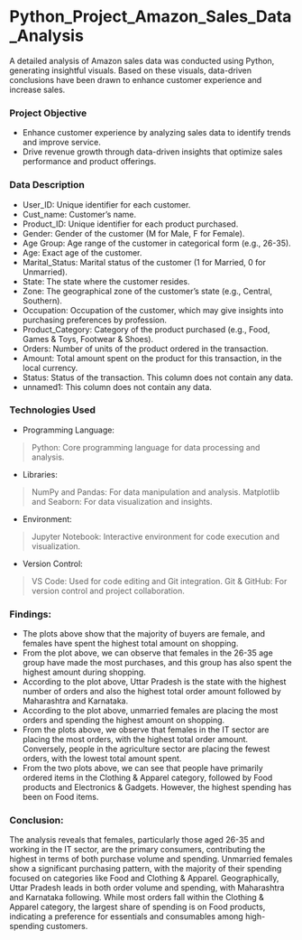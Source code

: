 # Python_Project_Amazon_Sales_Data_Analysis
A detailed analysis of Amazon sales data was conducted using Python, generating insightful visuals. Based on these visuals, data-driven conclusions have been drawn to enhance customer experience and increase sales.

### Project Objective
- Enhance customer experience by analyzing sales data to identify trends and improve service.
- Drive revenue growth through data-driven insights that optimize sales performance and product offerings.

### Data Description
- User_ID: Unique identifier for each customer.
- Cust_name: Customer’s name.
- Product_ID: Unique identifier for each product purchased.
- Gender: Gender of the customer (M for Male, F for Female).
- Age Group: Age range of the customer in categorical form (e.g., 26-35).
- Age: Exact age of the customer.
- Marital_Status: Marital status of the customer (1 for Married, 0 for Unmarried).
- State: The state where the customer resides.
- Zone: The geographical zone of the customer’s state (e.g., Central, Southern).
- Occupation: Occupation of the customer, which may give insights into purchasing preferences by profession.
- Product_Category: Category of the product purchased (e.g., Food, Games & Toys, Footwear & Shoes).
- Orders: Number of units of the product ordered in the transaction.
- Amount: Total amount spent on the product for this transaction, in the local currency.
- Status: Status of the transaction. This column does not contain any data.
- unnamed1: This column does not contain any data.

### Technologies Used

- Programming Language:
> Python: Core programming language for data processing and analysis.
- Libraries:
> NumPy and Pandas: For data manipulation and analysis.
> Matplotlib and Seaborn: For data visualization and insights.
- Environment:
> Jupyter Notebook: Interactive environment for code execution and visualization.
- Version Control:
> VS Code: Used for code editing and Git integration.
> Git & GitHub: For version control and project collaboration.

### Findings:
- The plots above show that the majority of buyers are female, and females have spent the highest total amount on shopping.
- From the plot above, we can observe that females in the 26-35 age group have made the most purchases, and this group has also spent the highest amount during shopping.
- According to the plot above, Uttar Pradesh is the state with the highest number of orders and also the highest total order amount followed by Maharashtra and Karnataka.
- According to the plot above, unmarried females are placing the most orders and spending the highest amount on shopping.
- From the plots above, we observe that females in the IT sector are placing the most orders, with the highest total order amount. Conversely, people in the agriculture sector are placing the fewest orders, with the lowest total amount spent.
- From the two plots above, we can see that people have primarily ordered items in the Clothing & Apparel category, followed by Food products and Electronics & Gadgets. However, the highest spending has been on Food items.

### Conclusion:
The analysis reveals that females, particularly those aged 26-35 and working in the IT sector, are the primary consumers, contributing the highest in terms of both purchase volume and spending. Unmarried females show a significant purchasing pattern, with the majority of their spending focused on categories like Food and Clothing & Apparel. Geographically, Uttar Pradesh leads in both order volume and spending, with Maharashtra and Karnataka following. While most orders fall within the Clothing & Apparel category, the largest share of spending is on Food products, indicating a preference for essentials and consumables among high-spending customers.
